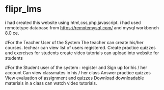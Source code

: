 # flipr_lms
i had created this website using html,css,php,javascript.
i had used remotetype database from https://remotemysql.com/ and mysql workbench 8.0 ce.




#For the Teacher User of the System
The teacher can create his/her courses.
techear can view list of users registered.
Create practice quizzes and exercises for students 
create video tutorials can upload into website for students


#For the Student user of the system :
register and Sign up for his / her account
Can view  classmates in  his / her class
Answer practice quizzes
View evaluation of assignment and quizzes
Download  downloadable materials in a class
can watch video tutorials.




 
